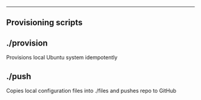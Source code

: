 
------------
Provisioning scripts
------------


./provision
-----
Provisions local Ubuntu system idempotently


./push
-----
Copies local configuration files into ./files and pushes repo to GitHub


